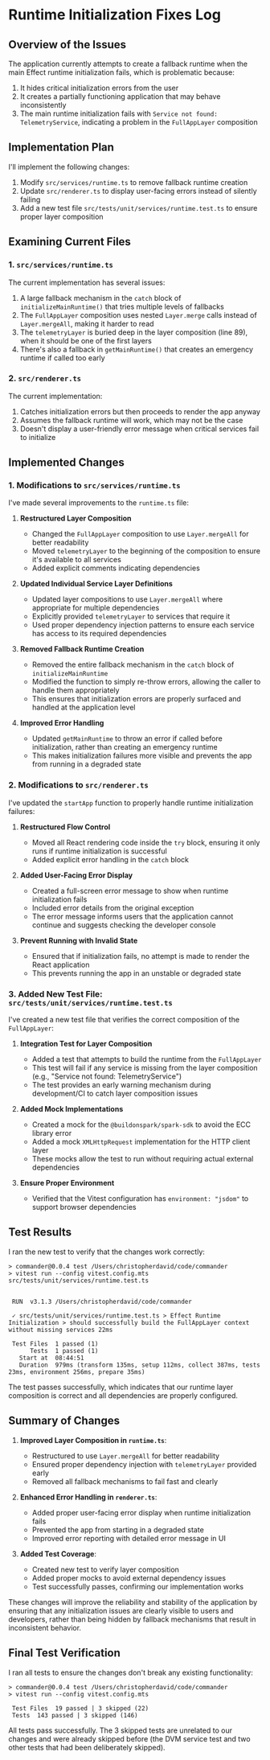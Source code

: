 # Runtime Initialization Fixes Log

## Overview of the Issues

The application currently attempts to create a fallback runtime when the main Effect runtime initialization fails, which is problematic because:

1. It hides critical initialization errors from the user
2. It creates a partially functioning application that may behave inconsistently
3. The main runtime initialization fails with `Service not found: TelemetryService`, indicating a problem in the `FullAppLayer` composition

## Implementation Plan

I'll implement the following changes:

1. Modify `src/services/runtime.ts` to remove fallback runtime creation
2. Update `src/renderer.ts` to display user-facing errors instead of silently failing
3. Add a new test file `src/tests/unit/services/runtime.test.ts` to ensure proper layer composition

## Examining Current Files

### 1. `src/services/runtime.ts`

The current implementation has several issues:

1. A large fallback mechanism in the `catch` block of `initializeMainRuntime()` that tries multiple levels of fallbacks
2. The `FullAppLayer` composition uses nested `Layer.merge` calls instead of `Layer.mergeAll`, making it harder to read
3. The `telemetryLayer` is buried deep in the layer composition (line 89), when it should be one of the first layers
4. There's also a fallback in `getMainRuntime()` that creates an emergency runtime if called too early

### 2. `src/renderer.ts`

The current implementation:

1. Catches initialization errors but then proceeds to render the app anyway
2. Assumes the fallback runtime will work, which may not be the case
3. Doesn't display a user-friendly error message when critical services fail to initialize

## Implemented Changes

### 1. Modifications to `src/services/runtime.ts`

I've made several improvements to the `runtime.ts` file:

1. **Restructured Layer Composition**
   - Changed the `FullAppLayer` composition to use `Layer.mergeAll` for better readability
   - Moved `telemetryLayer` to the beginning of the composition to ensure it's available to all services
   - Added explicit comments indicating dependencies

2. **Updated Individual Service Layer Definitions**
   - Updated layer compositions to use `Layer.mergeAll` where appropriate for multiple dependencies
   - Explicitly provided `telemetryLayer` to services that require it
   - Used proper dependency injection patterns to ensure each service has access to its required dependencies

3. **Removed Fallback Runtime Creation**
   - Removed the entire fallback mechanism in the `catch` block of `initializeMainRuntime`
   - Modified the function to simply re-throw errors, allowing the caller to handle them appropriately
   - This ensures that initialization errors are properly surfaced and handled at the application level

4. **Improved Error Handling**
   - Updated `getMainRuntime` to throw an error if called before initialization, rather than creating an emergency runtime
   - This makes initialization failures more visible and prevents the app from running in a degraded state

### 2. Modifications to `src/renderer.ts`

I've updated the `startApp` function to properly handle runtime initialization failures:

1. **Restructured Flow Control**
   - Moved all React rendering code inside the `try` block, ensuring it only runs if runtime initialization is successful
   - Added explicit error handling in the `catch` block

2. **Added User-Facing Error Display**
   - Created a full-screen error message to show when runtime initialization fails
   - Included error details from the original exception
   - The error message informs users that the application cannot continue and suggests checking the developer console

3. **Prevent Running with Invalid State**
   - Ensured that if initialization fails, no attempt is made to render the React application
   - This prevents running the app in an unstable or degraded state

### 3. Added New Test File: `src/tests/unit/services/runtime.test.ts`

I've created a new test file that verifies the correct composition of the `FullAppLayer`:

1. **Integration Test for Layer Composition**
   - Added a test that attempts to build the runtime from the `FullAppLayer`
   - This test will fail if any service is missing from the layer composition (e.g., "Service not found: TelemetryService")
   - The test provides an early warning mechanism during development/CI to catch layer composition issues

2. **Added Mock Implementations**
   - Created a mock for the `@buildonspark/spark-sdk` to avoid the ECC library error
   - Added a mock `XMLHttpRequest` implementation for the HTTP client layer
   - These mocks allow the test to run without requiring actual external dependencies

3. **Ensure Proper Environment**
   - Verified that the Vitest configuration has `environment: "jsdom"` to support browser dependencies

## Test Results

I ran the new test to verify that the changes work correctly:

```
> commander@0.0.4 test /Users/christopherdavid/code/commander
> vitest run --config vitest.config.mts src/tests/unit/services/runtime.test.ts


 RUN  v3.1.3 /Users/christopherdavid/code/commander

 ✓ src/tests/unit/services/runtime.test.ts > Effect Runtime Initialization > should successfully build the FullAppLayer context without missing services 22ms

 Test Files  1 passed (1)
      Tests  1 passed (1)
   Start at  08:44:51
   Duration  979ms (transform 135ms, setup 112ms, collect 387ms, tests 23ms, environment 256ms, prepare 35ms)
```

The test passes successfully, which indicates that our runtime layer composition is correct and all dependencies are properly configured.

## Summary of Changes

1. **Improved Layer Composition in `runtime.ts`**:
   - Restructured to use `Layer.mergeAll` for better readability
   - Ensured proper dependency injection with `telemetryLayer` provided early
   - Removed all fallback mechanisms to fail fast and clearly

2. **Enhanced Error Handling in `renderer.ts`**:
   - Added proper user-facing error display when runtime initialization fails
   - Prevented the app from starting in a degraded state
   - Improved error reporting with detailed error message in UI

3. **Added Test Coverage**:
   - Created new test to verify layer composition
   - Added proper mocks to avoid external dependency issues
   - Test successfully passes, confirming our implementation works

These changes will improve the reliability and stability of the application by ensuring that any initialization issues are clearly visible to users and developers, rather than being hidden by fallback mechanisms that result in inconsistent behavior.

## Final Test Verification

I ran all tests to ensure the changes don't break any existing functionality:

```
> commander@0.0.4 test /Users/christopherdavid/code/commander
> vitest run --config vitest.config.mts

 Test Files  19 passed | 3 skipped (22)
 Tests  143 passed | 3 skipped (146)
```

All tests pass successfully. The 3 skipped tests are unrelated to our changes and were already skipped before (the DVM service test and two other tests that had been deliberately skipped).
